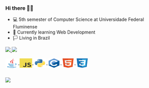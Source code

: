 ### Hi there 👋🌸

- 💻 5th semester of Computer Science at Universidade Federal Fluminense
- 🌱 Currently learning Web Development 
- 🏳 Living in Brazil


<div>
  <a href="https://github.com/juliasgomes">
  <img height="180em" src="https://github-readme-stats.vercel.app/api?username=juliasgomes&show_icons=true&theme=dracula&include_all_commits=true&count_private=true"/>
  <img height="180em" src="https://github-readme-stats.vercel.app/api/top-langs/?username=juliasgomes&layout=compact&langs_count=16&theme=dracula"/>
</div>
 
<div style="display: inline_block"><br>
  <img align="center" alt="Julia-Java" height="30" width="40" src="https://raw.githubusercontent.com/devicons/devicon/master/icons/java/java-original.svg">
  <img align="center" alt="Julia-JavaScript" height="30" width="40" src="https://raw.githubusercontent.com/devicons/devicon/master/icons/javascript/javascript-original.svg">
  <img align="center" alt="Julia-Python" height="30" width="40" src="https://raw.githubusercontent.com/devicons/devicon/master/icons/python/python-original.svg">
  <img align="center" alt="Julia-C" height="30" width="40" src="https://raw.githubusercontent.com/devicons/devicon/master/icons/c/c-original.svg">
  <img align="center" alt="Julia-HTML" height="30" width="40" src="https://raw.githubusercontent.com/devicons/devicon/master/icons/html5/html5-original.svg">
  <img align="center" alt="Julia-CSS" height="30" width="40" src="https://raw.githubusercontent.com/devicons/devicon/master/icons/css3/css3-original.svg">

</div>
  
 ##
  
 <div>
  <a href="https://instagram.com/julia_cmr" target="_blank"><img src="https://img.shields.io/badge/Instagram-E4405F?style=for-the-badge&logo=instagram&logoColor=white" target="_blank"></a>
   
 </div>
  
 
